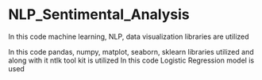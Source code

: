 # NLP_Sentimental_Analysis

In this code machine learning, NLP, data visualization libraries are utilized

In this code pandas, numpy, matplot, seaborn, sklearn libraries utilized and along with it ntlk tool kit is utilized
In this code Logistic Regression model is used
